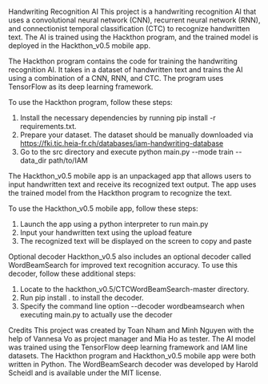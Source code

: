 Handwriting Recognition AI
This project is a handwriting recognition AI that uses a convolutional neural network (CNN), recurrent neural network (RNN), and connectionist temporal classification (CTC) to recognize handwritten text. The AI is trained using the Hackthon program, and the trained model is deployed in the Hackthon_v0.5 mobile app.

The Hackthon program contains the code for training the handwriting recognition AI. It takes in a dataset of handwritten text and trains the AI using a combination of a CNN, RNN, and CTC. The program uses TensorFlow as its deep learning framework.

To use the Hackthon program, follow these steps:
1. Install the necessary dependencies by running pip install -r requirements.txt.
2. Prepare your dataset. The dataset should be manually downloaded via https://fki.tic.heia-fr.ch/databases/iam-handwriting-database
3. Go to the src directory and execute python main.py --mode train --data_dir path/to/IAM

The Hackthon_v0.5 mobile app is an unpackaged app that allows users to input handwritten text and receive its recognized text output. The app uses the trained model from the Hackthon program to recognize the text.

To use the Hackthon_v0.5 mobile app, follow these steps:

1. Launch the app using a python interpreter to run main.py
2. Input your handwritten text using the upload feature
3. The recognized text will be displayed on the screen to copy and paste

Optional decoder
Hackthon_v0.5 also includes an optional decoder called WordBeamSearch for improved text recognition accuracy. To use this decoder, follow these additional steps:

1. Locate to the hackthon_v0.5/CTCWordBeamSearch-master directory.
2. Run pip install . to install the decoder.
3. Specify the command line option --decoder wordbeamsearch when executing main.py to actually use the decoder

Credits
This project was created by Toan Nham and Minh Nguyen with the help of Vannesa Vo as project manager and Mia Ho as tester. The AI model was trained using the TensorFlow deep learning framework and IAM line datasets. The Hackthon program and Hackthon_v0.5 mobile app were both written in Python. The WordBeamSearch decoder was developed by Harold Scheidl and is available under the MIT license.

